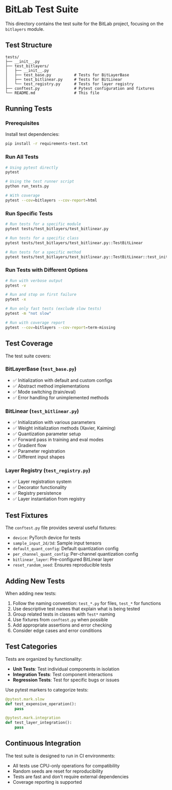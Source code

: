 # BitLab Test Suite

This directory contains the test suite for the BitLab project, focusing on the `bitlayers` module.

## Test Structure

```
tests/
├── __init__.py
├── test_bitlayers/
│   ├── __init__.py
│   ├── test_base.py          # Tests for BitLayerBase
│   ├── test_bitlinear.py     # Tests for BitLinear
│   └── test_registry.py      # Tests for layer registry
├── conftest.py               # Pytest configuration and fixtures
└── README.md                 # This file
```

## Running Tests

### Prerequisites

Install test dependencies:
```bash
pip install -r requirements-test.txt
```

### Run All Tests

```bash
# Using pytest directly
pytest

# Using the test runner script
python run_tests.py

# With coverage
pytest --cov=bitlayers --cov-report=html
```

### Run Specific Tests

```bash
# Run tests for a specific module
pytest tests/test_bitlayers/test_bitlinear.py

# Run tests for a specific class
pytest tests/test_bitlayers/test_bitlinear.py::TestBitLinear

# Run tests for a specific method
pytest tests/test_bitlayers/test_bitlinear.py::TestBitLinear::test_init_basic
```

### Run Tests with Different Options

```bash
# Run with verbose output
pytest -v

# Run and stop on first failure
pytest -x

# Run only fast tests (exclude slow tests)
pytest -m "not slow"

# Run with coverage report
pytest --cov=bitlayers --cov-report=term-missing
```

## Test Coverage

The test suite covers:

### BitLayerBase (`test_base.py`)
- ✅ Initialization with default and custom configs
- ✅ Abstract method implementations
- ✅ Mode switching (train/eval)
- ✅ Error handling for unimplemented methods

### BitLinear (`test_bitlinear.py`)
- ✅ Initialization with various parameters
- ✅ Weight initialization methods (Xavier, Kaiming)
- ✅ Quantization parameter setup
- ✅ Forward pass in training and eval modes
- ✅ Gradient flow
- ✅ Parameter registration
- ✅ Different input shapes

### Layer Registry (`test_registry.py`)
- ✅ Layer registration system
- ✅ Decorator functionality
- ✅ Registry persistence
- ✅ Layer instantiation from registry

## Test Fixtures

The `conftest.py` file provides several useful fixtures:

- `device`: PyTorch device for tests
- `sample_input_2d/3d`: Sample input tensors
- `default_quant_config`: Default quantization config
- `per_channel_quant_config`: Per-channel quantization config
- `bitlinear_layer`: Pre-configured BitLinear layer
- `reset_random_seed`: Ensures reproducible tests

## Adding New Tests

When adding new tests:

1. Follow the naming convention: `test_*.py` for files, `test_*` for functions
2. Use descriptive test names that explain what is being tested
3. Group related tests in classes with `Test*` naming
4. Use fixtures from `conftest.py` when possible
5. Add appropriate assertions and error checking
6. Consider edge cases and error conditions

## Test Categories

Tests are organized by functionality:

- **Unit Tests**: Test individual components in isolation
- **Integration Tests**: Test component interactions
- **Regression Tests**: Test for specific bugs or issues

Use pytest markers to categorize tests:
```python
@pytest.mark.slow
def test_expensive_operation():
    pass

@pytest.mark.integration
def test_layer_integration():
    pass
```

## Continuous Integration

The test suite is designed to run in CI environments:

- All tests use CPU-only operations for compatibility
- Random seeds are reset for reproducibility
- Tests are fast and don't require external dependencies
- Coverage reporting is supported
